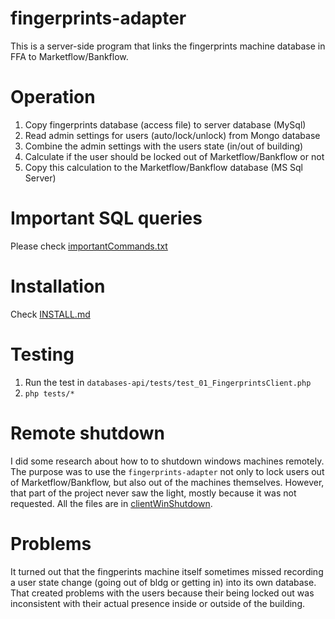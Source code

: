 # fingerprints-adapter
This is a server-side program that links the fingerprints machine database in FFA to Marketflow/Bankflow.

# Operation
1. Copy fingerprints database (access file) to server database (MySql)
2. Read admin settings for users (auto/lock/unlock) from Mongo database
3. Combine the admin settings with the users state (in/out of building)
4. Calculate if the user should be locked out of Marketflow/Bankflow or not
5. Copy this calculation to the Marketflow/Bankflow database (MS Sql Server)

# Important SQL queries
Please check [importantCommands.txt](importantCommands.txt)

# Installation
Check [INSTALL.md](INSTALL.md)

# Testing
1. Run the test in `databases-api/tests/test_01_FingerprintsClient.php`
2. `php tests/*`

# Remote shutdown
I did some research about how to to shutdown windows machines remotely.
The purpose was to use the `fingerprints-adapter` not only to lock users out of Marketflow/Bankflow,
but also out of the machines themselves.
However, that part of the project never saw the light, mostly because it was not requested.
All the files are in [clientWinShutdown](clientWinShutdown).

# Problems
It turned out that the fingperints machine itself sometimes missed recording
a user state change (going out of bldg or getting in) into its own database.
That created problems with the users because their being locked out was inconsistent with their
actual presence inside or outside of the building.

